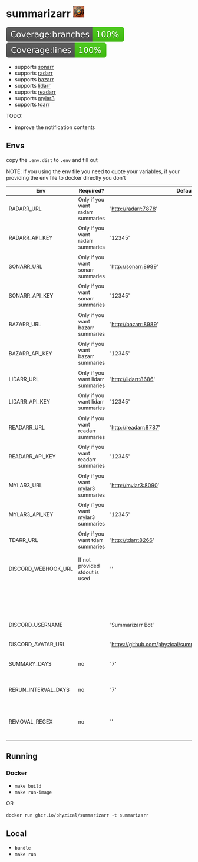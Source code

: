 # summarizarr <img src="icon.png" width="30" >

<img src="./badges/badge-branches.svg" alt="Alt text" >
<img src="./badges/badge-lines.svg" alt="Alt text"  >

* supports [sonarr](https://github.com/Sonarr/Sonarr)
* supports [radarr](https://github.com/Radarr/Radarr)
* supports [bazarr](https://github.com/morpheus65535/bazarr)
* supports [lidarr](https://github.com/Lidarr/Lidarr)
* supports [readarr](https://github.com/Radarr/Radarr)
* supports [mylar3](https://github.com/mylar3/mylar3)
* supports [tdarr](https://github.com/HaveAGitGat/Tdarr)

TODO:

* improve the notification contents

## Envs

copy the `.env.dist` to `.env` and fill out

NOTE: if you using the env file you need to quote your variables, if your providing the env file to docker directly you don't

| Env                 | Required?                          | Default                                                        | Description                                       |
| ------------------- | ---------------------------------- | -------------------------------------------------------------- | ------------------------------------------------- |
| RADARR_URL          | Only if you want radarr summaries  | '<http://radarr:7878>'                                         | Url to your radarr instance                       |
|                     |                                    |                                                                |                                                   |
| RADARR_API_KEY      | Only if you want radarr summaries  | '12345'                                                        | Api key for your radarr instance                  |
|                     |                                    |                                                                |                                                   |
| SONARR_URL          | Only if you want sonarr summaries  | '<http://sonarr:8989>'                                         | Url to your sonarr instance                       |
|                     |                                    |                                                                |                                                   |
| SONARR_API_KEY      | Only if you want sonarr summaries  | '12345'                                                        | Api key for your sonarr instance                  |
|                     |                                    |                                                                |                                                   |
| BAZARR_URL          | Only if you want bazarr summaries  | '<http://bazarr:8989>'                                         | Url to your bazarr instance                       |
|                     |                                    |                                                                |                                                   |
| BAZARR_API_KEY      | Only if you want bazarr summaries  | '12345'                                                        | Api key for your bazarr instance                  |
|                     |                                    |                                                                |                                                   |
| LIDARR_URL          | Only if you want lidarr summaries  | '<http://lidarr:8686>'                                         | Url to your lidarr instance                       |
|                     |                                    |                                                                |                                                   |
| LIDARR_API_KEY      | Only if you want lidarr summaries  | '12345'                                                        | Api key for your lidarr instance                  |
|                     |                                    |                                                                |                                                   |
| READARR_URL         | Only if you want readarr summaries | '<http://readarr:8787>'                                        | Url to your readarr instance                      |
|                     |                                    |                                                                |                                                   |
| READARR_API_KEY     | Only if you want readarr summaries | '12345'                                                        | Api key for your readarr instance                 |
|                     |                                    |                                                                |                                                   |
| MYLAR3_URL          | Only if you want mylar3 summaries  | '<http://mylar3:8090>'                                         | Url to your mylar3 instance                       |
|                     |                                    |                                                                |                                                   |
| MYLAR3_API_KEY      | Only if you want mylar3 summaries  | '12345'                                                        | Api key for your mylar3 instance                  |
|                     |                                    |                                                                |                                                   |
| TDARR_URL           | Only if you want tdarr summaries   | '<http://tdarr:8266>'                                          | Url to your tdarr instance                        |
|                     |                                    |                                                                |                                                   |
| DISCORD_WEBHOOK_URL | If not provided stdout is used     | ''                                                             | Webhook url to send the notification to           |
|                     |                                    |                                                                | Note: this should work for any webhook            |
|                     |                                    |                                                                |                                                   |
| DISCORD_USERNAME    |                                    | 'Summarizarr Bot'                                              | Username to use for the bot                       |
|                     |                                    |                                                                |                                                   |
| DISCORD_AVATAR_URL  |                                    | '<https://github.com/phyzical/summarizarr/blob/main/icon.png>' | Url to an icon to use                             |
|                     |                                    |                                                                |                                                   |
| SUMMARY_DAYS        | no                                 | '7'                                                            | The amount of days to summarise                   |
|                     |                                    |                                                                |                                                   |
| RERUN_INTERVAL_DAYS | no                                 | '7'                                                            | The amount of days to rerun the summarise         |
|                     |                                    |                                                                |                                                   |
| REMOVAL_REGEX       | no                                 | ''                                                             | This regex will be removed from all notifications |
|                     |                                    |                                                                |                                                   |

## Running

### Docker

* `make build`
* `make run-image`

OR

`docker run ghcr.io/phyzical/summarizarr -t summarizarr`

## Local

* `bundle`
* `make run`
